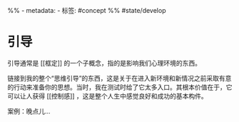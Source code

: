 %% - metadata:
	- 标签: #concept %%
#state/develop 
# 引导
引导通常是 [[框定]] 的一个子概念，指的是影响我们心理环境的东西。

链接到我的整个“思维引导”的东西，这是关于在进入新环境和新情况之前采取有意的行动来准备你的思想。当时，我在测试时给了它太多入口。其根本价值在于，它可以让人获得 [[控制感]] ，这是整个人生中感觉良好和成功的基本构件。

案例：晚点儿...